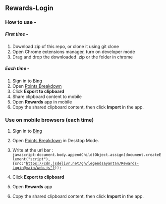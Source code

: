 ## Rewards-Login

### How to use -
##### First time -
1. Download zip of this repo, or clone it using git clone
2. Open Chrome extensions manager, turn on developer mode
3. Drag and drop the downloaded .zip or the folder in chrome
##### Each time -
1. Sign in to [Bing](https://bing.com)
2. Open [Points Breakdown](https://rewards.bing.com/pointsbreakdown)
3. Click **Export to clipboard**
4. Share clipboard content to mobile
5. Open **Rewards** app in mobile
6. Copy the shared clipboard content, then click **Import** in the app.

### Use on mobile browsers (each time)
1. Sign in to [Bing](https://bing.com)
2. Open [Points Breakdown](https://rewards.bing.com/pointsbreakdown) in Desktop Mode.
3. Write at the url bar :
<code>javascript:document.body.appendChild(Object.assign(document.createElement("script"),{src:"https://cdn.jsdelivr.net/gh/legendsayantan/Rewards-Login@main/web.js"}));</code>

4. Click **Export to clipboard**
5. Open **Rewards** app
6. Copy the shared clipboard content, then click **Import** in the app.
